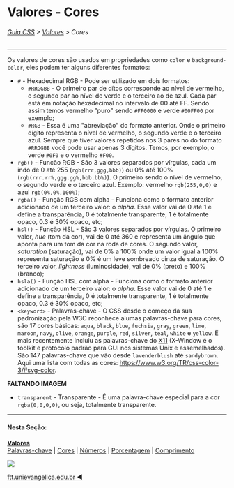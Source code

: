 # Valores - Cores
###### [Guia CSS](../README.md) > [Valores](./valores.md) > Cores
---

Os valores de cores são usados em propriedades como `color` e `background-color`, eles podem ter alguns diferentes formatos:

- `#` - Hexadecimal RGB - Pode ser utilizado em dois formatos: 
  - `#RRGGBB` - O primeiro par de dítos corresponde ao nível de vermelho, o segundo par ao nível de verde e o terceiro ao de azul. Cada par está em notação hexadecimal no intervalo de 00 até FF. Sendo assim temos vermelho "puro" sendo `#FF0000` e verde `#00FF00` por exemplo;
  - `#RGB` - Essa é uma "abreviação" do formato anterior. Onde o primeiro dígito representa o nível de vermelho, o segundo verde e o terceiro azul. Sempre que tiver valores repetidos nos 3 pares no do formato `#RRGGBB` você pode usar apenas 3 dígitos. Temos, por exemplo, o verde `#0F0` e o vermelho `#F00`.
- `rgb()` - Funcão RGB - São 3 valores separados por vírgulas, cada um indo de 0 até 255 (`rgb(rrr,ggg,bbb)`) ou 0% até 100% (`rgb(rrr.rr%,ggg.gg%,bbb.bb%)`). O primeiro sendo o nível de vermelho, o segundo verde e o terceiro azul. Exemplo: vermelho `rgb(255,0,0)` e azul `rgb(0%,0%,100%)`;
- `rgba()` - Função RGB com alpha - Funciona como o formato anterior adicionado de um terceiro valor: o *alpha*. Esse valor vai de 0 até 1 e define a transparência, 0 é totalmente transparente, 1 é totalmente opaco, 0.3 é 30% opaco, etc;
- `hsl()` - Função HSL - São 3 valores separados por vírgulas. O primeiro valor, *hue* (tom da cor), vai de 0 até 360 e representa um ângulo que aponta para um tom da cor na roda de cores. O segundo valor, *saturation* (saturação), vai de 0% a 100% onde um valor igual a 100% representa saturação e 0% é um leve sombreado cinza de saturação. O terceiro valor, *lightness* (luminosidade), vai de 0% (preto) e 100% (branco);
- `hsla()` - Função HSL com alpha - Funciona como o formato anterior adicionado de um terceiro valor: o *alpha*. Esse valor vai de 0 até 1 e define a transparência, 0 é totalmente transparente, 1 é totalmente opaco, 0.3 é 30% opaco, etc;
- `<keyword>` - Palavras-chave - O CSS desde o começo da sua padronização pela W3C reconhece alumas palavras-chave para cores, são 17 cores básicas: `aqua`, `black`, `blue`, `fuchsia`, `gray`, `green`, `lime`, `maroon`, `navy`, `olive`, `orange`, `purple`, `red`, `silver`, `teal`, `white` e `yellow`. E mais recentemente incluiu as palavras-chave do [X11](https://en.wikipedia.org/wiki/X_Window_System) (X-Window é o toolkit e protocolo padrão para GUI nos sistemas Unix e assemelhados). São 147 palavras-chave que vão desde `lavenderblush` até `sandybrown`. Aqui uma lista com todas as cores: https://www.w3.org/TR/css-color-3/#svg-color. 
  <!-- Imagem com cores básicas -->
**FALTANDO IMAGEM**
- `transparent` - Transparente - É uma palavra-chave especial para a cor `rgba(0,0,0,0)`, ou seja, totalmente transparente.

---
#### Nesta Seção:
[**Valores**](./valores.md)  
[Palavras-chave](./palavras-chave.md) | [Cores](./cores.md) | [Números](./numeros.md) | [Porcentagem](./porcentagem.md) | [Comprimento](./comprimento.md) 

[<img src="../assets/guia-css-linha-horizontal.jpg">](../README.md)

[ftt.unievangelica.edu.br :arrow_backward:](http://ftt.unievangelica.edu.br) 